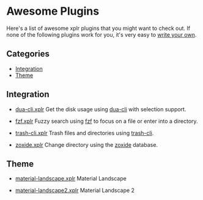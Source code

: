 Awesome Plugins
===============

Here's a list of awesome xplr plugins that you might want to check out. If none
of the following plugins work for you, it's very easy to
[write your own](./writing-plugins.md).


Categories
----------

- [Integration](#integration)
- [Theme](#theme)


Integration
-----------

- [dua-cli.xplr](https://github.com/sayanarijit/dua-cli.xplr)
  Get the disk usage using [dua-cli](https://github.com/Byron/dua-cli) with
  selection support.

- [fzf.xplr](https://github.com/sayanarijit/fzf.xplr)
  Fuzzy search using [fzf](https://github.com/junegunn/fzf) to focus on a file
  or enter into a directory.

- [trash-cli.xplr](https://github.com/sayanarijit/trash-cli.xplr)
  Trash files and directories using
  [trash-cli](https://github.com/andreafrancia/trash-cli).

- [zoxide.xplr](https://github.com/sayanarijit/zoxide.xplr)
  Change directory using the [zoxide](https://github.com/ajeetdsouza/zoxide)
  database.


Theme
-----

- [material-landscape.xplr](https://github.com/sayanarijit/material-landscape.xplr)
  Material Landscape

- [material-landscape2.xplr](https://github.com/sayanarijit/material-landscape2.xplr)
  Material Landscape 2
